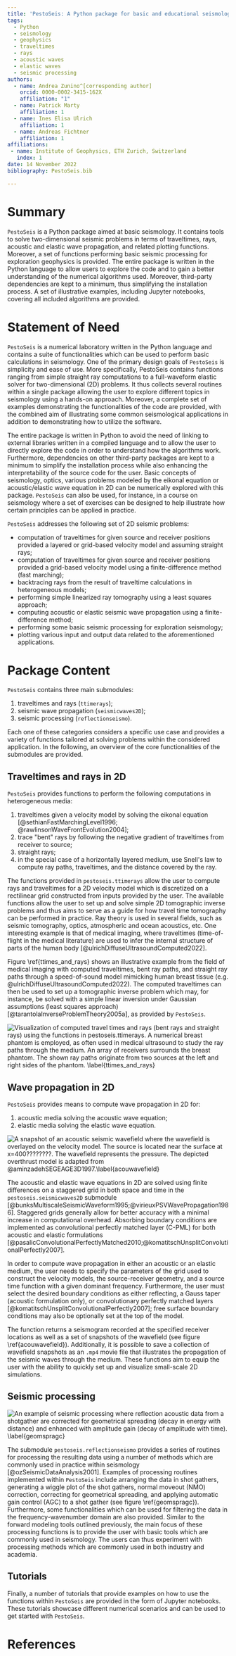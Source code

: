 ```yaml
---
title: 'PestoSeis: A Python package for basic and educational seismology'
tags:
  - Python
  - seismology
  - geophysics
  - traveltimes
  - rays
  - acoustic waves
  - elastic waves
  - seismic processing
authors:
  - name: Andrea Zunino^[corresponding author]
    orcid: 0000-0002-3415-162X
    affiliation: "1"
  - name: Patrick Marty
    affiliation: 1
  - name: Ines Elisa Ulrich
    affiliation: 1
  - name: Andreas Fichtner
    affiliation: 1 
affiliations:
 - name: Institute of Geophysics, ETH Zurich, Switzerland
   index: 1
date: 14 November 2022
bibliography: PestoSeis.bib

---
```


# Summary

`PestoSeis` is a Python package aimed at basic seismology. It contains
tools to solve two-dimensional seismic problems in terms of traveltimes, rays,
acoustic and elastic wave propagation, and related plotting functions. Moreover,
a set of functions performing basic seismic processing for exploration
geophysics is provided. The entire package is written in the Python language to
allow users to explore the code and to gain a better understanding of the numerical algorithms
used. Moreover, third-party dependencies are kept to a minimum, thus
simplifying the installation process. A set of illustrative examples, including Jupyter notebooks,
covering all included algorithms are provided.


# Statement of Need

`PestoSeis` is a numerical laboratory written in the Python language and 
contains a suite of functionalities which can be used to perform basic calculations 
in seismology. One of the primary design goals of `PestoSeis` is simplicity and ease of use. 
More specifically, PestoSeis contains functions ranging from simple straight ray 
computations to a full-waveform elastic solver for
two-dimensional (2D) problems. It thus collects several routines within a single
package allowing the user to explore different topics in seismology using a
hands-on approach. Moreover, a complete set of examples demonstrating the
functionalities of the code are provided, with the combined aim of illustrating some
common seismological applications in addition to demonstrating how to utilize 
the software.

The entire package is written in Python to avoid the need of linking to external
libraries written in a compiled language and to allow the user to directly
explore the code in order to understand how the algorithms work. Furthermore,
dependencies on other third-party packages are kept to a minimum to simplify the installation
process while also enhancing the interpretability of the source code for the user.
Basic concepts of seismology, optics, various problems modeled by the eikonal equation or 
acoustic/elastic wave equation in 2D can be numerically explored with this package.
`PestoSeis` can also be used, for instance, in a course on seismology where a
set of exercises can be designed to help illustrate how certain principles can be applied in practice.

`PestoSeis` addresses the following set of 2D seismic problems:

- computation of traveltimes for given source and receiver positions provided a layered or grid-based velocity model and assuming straight rays;
- computation of traveltimes for given source and receiver positions provided a grid-based velocity model using a finite-difference method (fast marching);
- backtracing rays from the result of traveltime calculations in heterogeneous models;
- performing simple linearized ray tomography using a least squares approach;
- computing acoustic or elastic seismic wave propagation using a finite-difference method;
- performing some basic seismic processing for exploration seismology;
- plotting various input and output data related to the aforementioned applications.


# Package Content

`PestoSeis` contains three main submodules:

1. traveltimes and rays (`ttimerays`);
2. seismic wave propagation (`seismicwaves2D`);
3. seismic processing (`reflectionseismo`).

Each one of these categories considers a specific use case and provides a
variety of functions tailored at solving problems within the considered
application. In the following, an overview of the core functionalities of the
submodules are provided.

## Traveltimes and rays in 2D

`PestoSeis` provides functions to perform the following computations in heterogeneous media:

1. traveltimes given a velocity model by solving the eikonal equation [@sethianFastMarchingLevel1996; @rawlinsonWaveFrontEvolution2004]; 
2. trace "bent" rays by following the negative gradient of traveltimes from receiver to source;
3. straight rays;
4. in the special case of a horizontally layered medium, use Snell's law to compute ray paths, traveltimes, and the distance covered by the ray.
 
The functions provided in `pestoseis.ttimerays` allow the user to compute rays
and traveltimes for a 2D velocity model which is discretized on a rectilinear
grid constructed from inputs provided by the user.  The available functions allow the user to
set up and solve simple 2D tomographic inverse problems and thus aims to
serve as a guide for how travel time tomography can be performed in practice. 
Ray theory is used in several fields, such as seismic tomography, optics, atmospheric and ocean acoustics, etc. One interesting example is that of medical imaging, where traveltimes (time-of-flight in the medical literature) are used to infer the internal structure of parts of the human body [@ulrichDiffuseUltrasoundComputed2022].

Figure \ref{ttimes_and_rays} shows an illustrative example from the field of medical imaging
with computed traveltimes, bent ray paths, and straight ray paths through a
speed-of-sound model mimicking human breast tissue (e.g. @ulrichDiffuseUltrasoundComputed2022). 
The computed traveltimes can
then be used to set up a tomographic inverse problem which may, for instance, be
solved with a simple linear inversion under Gaussian assumptions (least squares
approach) [@tarantolaInverseProblemTheory2005a], as provided by `PestoSeis`.

![Visualization of computed travel times and rays (bent rays and straight rays) using the functions in `pestoseis.ttimerays`. A numerical breast phantom is employed, as often used in medical ultrasound to study the ray paths through the medium. An array of receivers surrounds the breast phantom. The shown ray paths originate from two sources at the left and right sides of the phantom. \label{ttimes_and_rays}](figs/tutorial04_results.png)


## Wave propagation in 2D

`PestoSeis` provides means to compute wave propagation in 2D for:

1. acoustic media solving the acoustic wave equation;
2. elastic media solving the elastic wave equation.

![A snapshot of an acoustic seismic wavefield where the wavefield is overlayed on the velocity model. The source is located near the surface at x=400????????. The wavefield represents the pressure. The depicted overthrust model is adapted from @aminzadehSEGEAGE3D1997.\label{acouwavefield}](figs/acouwavefield1.png)

The acoustic and elastic wave equations in 2D are solved using finite
differences on a staggered grid in both space and time in the
`pestoseis.seismicwaves2D` submodule [@bunksMultiscaleSeismicWaveform1995;@virieuxPSVWavePropagation1986]. Staggered grids generally allow
for better accuracy with a minimal increase in computational overhead. Absorbing boundary conditions are 
implemented as convolutional perfectly matched layer (C-PML) for both acoustic and elastic formulations [@pasalicConvolutionalPerfectlyMatched2010;@komatitschUnsplitConvolutionalPerfectly2007].

In order to compute wave propagation in either an acoustic or an elastic medium, the user
needs to specify the parameters of the grid used to construct the velocity
models, the source-receiver geometry, and a source time function with a given dominant
frequency. Furthermore, the user must select the desired boundary conditions as either 
reflecting, a Gauss taper (acoustic formulation only), or convolutionary perfectly matched layers [@komatitschUnsplitConvolutionalPerfectly2007];
free surface boundary conditions may also be optionally set at the top of the model. 

The function returns a seismogram recorded
at the specified receiver locations as well as a set of snapshots of the wavefield (see figure
\ref{acouwavefield}). Additionally, it is possible to save a collection of 
wavefield snapshots as an `.mp4` movie file that illustrates the propagation of the seismic
waves through the medium. These functions aim to equip the user with the
ability to quickly set up and visualize small-scale 2D simulations.

## Seismic processing
 
![An example of seismic processing where reflection acoustic data from a shotgather are corrected for geometrical spreading (decay in energy with distance) and enhanced with amplitude gain (decay of amplitude with time). \label{geomspragc}](figs/geomspreagc.png)

The submodule `pestoseis.reflectionseismo` provides a series of routines for
processing the resulting data using a number of methods which are commonly used
in practice within seismology [@ozSeismicDataAnalysis2001]. Examples of processing routines implemented within `PestoSeis` include arranging the data in shot gathers, generating a
wiggle plot of the shot gathers, normal moveout (NMO) correction, correcting for
geometrical spreading, and applying automatic gain control (AGC) to a shot
gather (see figure \ref{geomspragc}). Furthermore, some functionalities which
can be used for filtering the data in the frequency-wavenumber domain are also
provided. Similar to the forward modeling tools outlined previously, the main
focus of these processing functions is to provide the user with basic 
tools which are commonly used in seismology. The users can thus experiment with
processing methods which are commonly used in both industry and academia. 

## Tutorials

Finally, a number of tutorials that provide examples on how to use the functions
within `PestoSeis` are provided in the form of Jupyter notebooks. These
tutorials showcase different numerical scenarios and can be used to get started
with `PestoSeis`.

# References

